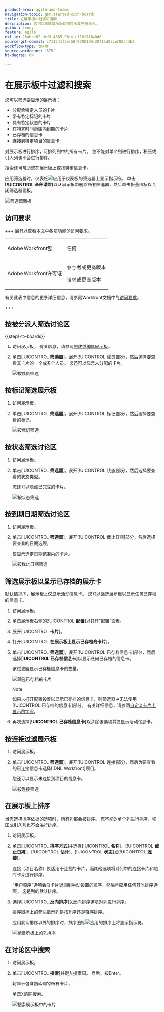 ```yaml
---
product-area: agile-and-teams
navigation-topic: get-started-with-boards
title: 在展示板中过滤和搜索
description: 您可以筛选展示板以仅显示某些信息卡。
author: Jenny
feature: Agile
exl-id: 26abce82-dcd9-4865-96f4-c710f7f0a0d8
source-git-commit: c711541f3e166f9700195420711d95ce782a44b2
workflow-type: tm+mt
source-wordcount: '675'
ht-degree: 0%

---
```


# 在展示板中过滤和搜索

您可以筛选要显示的展示板：

* 分配给特定人员的卡片
* 带有特定标记的卡片
* 具有特定状态的卡片
* 在特定时间范围内到期的卡片
* 已存档的信息卡
* 连接到特定项目的信息卡

对展示板进行排序，可排列列中的所有卡片。 您不能对单个列进行排序，积压或引入列也不会进行排序。

搜索还可帮助您在展示板上查找特定信息卡。

应用筛选器时，仪表板![应用于仪表板](assets/boards-filterapplied-30x30.png)的筛选器上显示指示符。 单击&#x200B;**[!UICONTROL 全部清除]**&#x200B;以从展示板中删除所有筛选器，然后单击折叠图标以关闭筛选器面板。

![筛选器面板](assets/boards-all-filters-collapsed-0823.png)

## 访问要求

+++ 展开以查看本文中各项功能的访问要求。

<table style="table-layout:auto"> 
 <col> 
 <col> 
 <tbody> 
  <tr> 
   <td role="rowheader">Adobe Workfront包</td> 
   <td> <p>任何</p> </td> 
  </tr> 
  <tr> 
   <td role="rowheader">Adobe Workfront许可证</td> 
   <td> 
   <p>参与者或更高版本</p> 
   <p>请求或更高版本</p>
   </td> 
  </tr> 
 </tbody> 
</table>

有关此表中信息的更多详细信息，请参阅Workfront文档中的[访问要求](/help/quicksilver/administration-and-setup/add-users/access-levels-and-object-permissions/access-level-requirements-in-documentation.md)。

+++

## 按被分派人筛选讨论区

{{step1-to-boards}}

1. 访问展示板。 有关信息，请参阅[创建或编辑展示板](../../agile/get-started-with-boards/create-edit-board.md)。
1. 单击&#x200B;[!UICONTROL **筛选器**]，展开[!UICONTROL 成员]部分，然后选择要查看其卡片的一个或多个人员。 您还可以显示未分配的卡片。

   ![按成员筛选](assets/boards-filter-by-assignees-0822.png)

## 按标记筛选展示板

1. 访问展示板。
1. 单击&#x200B;[!UICONTROL **筛选器**]，展开[!UICONTROL 标记]部分，然后选择要查看的标记。

   ![按标记筛选](assets/boards-filter-by-tags-0822.png)

## 按状态筛选讨论区

1. 访问展示板。
1. 单击&#x200B;[!UICONTROL **筛选器**]，展开[!UICONTROL 状态]部分，然后选择要查看的状态类型。

   您还可以隐藏已完成的卡片。

   ![按状态筛选](assets/boards-filter-by-status-0822.png)

## 按到期日期筛选讨论区

1. 访问展示板。
1. 单击&#x200B;[!UICONTROL **筛选器**]，展开[!UICONTROL 截止日期]部分，然后选择要查看的日期选项。

   仅显示选定日期范围内的卡片。

   ![按截止日期筛选](assets/boards-filter-by-due-date-0822.png)

## 筛选展示板以显示已存档的展示卡

默认情况下，展示板上仅显示活动信息卡。 您可以筛选展示板以显示任何已存档的信息卡。

1. 访问展示板。
1. 单击展示板右侧的&#x200B;[!UICONTROL **配置**]&#x200B;以打开“配置”面板。
1. 展开&#x200B;[!UICONTROL **卡片**]。
1. 打开&#x200B;[!UICONTROL **在展示板上显示已存档的卡片**]。
1. 单击&#x200B;[!UICONTROL **筛选器**]，展开[!UICONTROL 已存档信息卡]部分，然后选择&#x200B;**[!UICONTROL 已存档信息卡]**&#x200B;以显示任何已存档的信息卡。

   该过滤器显示已存档信息卡的数量。

   ![筛选已存档的卡片](assets/filter-by-archived-cards.png)

   >[!NOTE]
   >
   >如果未打开配置设置以显示已存档的信息卡，则筛选器中无法使用[!UICONTROL 已存档的信息卡]部分。 有关详细信息，请参阅[自定义卡片上显示的字段](/help/quicksilver/agile/get-started-with-boards/customize-fields-on-card.md)。

1. 再次选择&#x200B;**[!UICONTROL 已存档信息卡]**&#x200B;以清除该选项并仅显示活动信息卡。

## 按连接过滤展示板

1. 访问展示板。
1. 单击&#x200B;[!UICONTROL **筛选器**]，展开[!UICONTROL 连接]部分，然后为要查看的已连接信息卡选择[!DNL Workfront]项目。

   您还可以显示未连接到项目的信息卡。

   ![按连接筛选](assets/boards-filter-by-connection.png)

## 在展示板上排序

当您选择排序依据的选项时，所有列都会被排序。 您不能对单个列进行排序，积压或引入列也不会进行排序。

1. 访问展示板。
1. 单击&#x200B;[!UICONTROL **排序方式**]&#x200B;并选择&#x200B;[!UICONTROL **名称**]、[!UICONTROL **截止日期**]、[!UICONTROL **估计**]、[!UICONTROL **状态**]&#x200B;或&#x200B;[!UICONTROL **连接**]。

   连接（项目名称）仅适用于连接的卡片，而其他选项将对列中的连接卡片和临时卡片进行排序。

   “用户顺序”选项会将卡片返回到手动设置的顺序，然后再应用任何其他排序选项。 这是列的默认排序。

1. 选择&#x200B;[!UICONTROL **反向排序**]&#x200B;以反向排序选项对列进行排序。

   排序图标上的箭头指示列是按升序还是降序排序。

   应用默认排序以外的排序时，排序图标![应用的排序](assets/sort-applied-boards.png)上将显示指示符。

   ![按展示板上的列排序](assets/sort-by-columns-in-board.png)

## 在讨论区中搜索

1. 访问展示板。
1. 单击&#x200B;[!UICONTROL **搜索**]&#x200B;并键入搜索词。 然后，按Enter。

   将显示包含搜索词的所有卡片。

   单击X清除搜索。

   ![搜索展示板中的卡片](assets/boards-searchbox.png)
